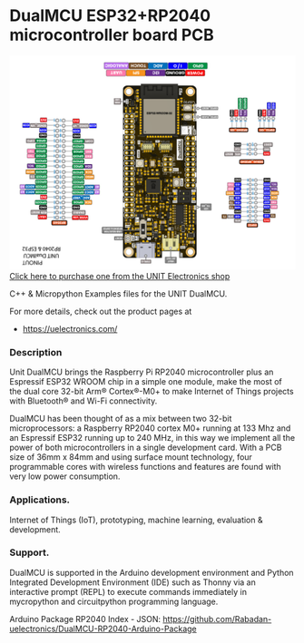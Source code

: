 # DualMCU ESP32+RP2040 microcontroller board PCB

<a href="https://uelectronics.com/"><img src="Hardware/EU0002-DUALMCU V3.1.jpg?raw=false" width="1000px"><br/>
Click here to purchase one from the UNIT Electronics shop</a>

C++ & Micropython Examples files for the UNIT DualMCU. 

For more details, check out the product pages at
* https://uelectronics.com/

### Description

Unit DualMCU brings the Raspberry Pi RP2040 microcontroller plus an Espressif ESP32 WROOM chip in a simple one module, make the most of the dual core 32-bit Arm® Cortex®-M0+ to make Internet of Things projects with Bluetooth® and Wi-Fi connectivity. 

DualMCU has been thought of as a mix between two 32-bit microprocessors: a Raspberry RP2040 cortex M0+ running at 133 Mhz and an Espressif ESP32 running up to 240 MHz, in this way we implement all the power of both microcontrollers in a single development card. With a PCB size of 36mm x 84mm and using surface mount technology, four programmable cores with wireless functions and features are found with very low power consumption.

### Applications.

Internet of Things (IoT), prototyping, machine learning, evaluation & development.


### Support. 

DualMCU is supported in the  Arduino development environment and Python Integrated Development Environment (IDE) such as Thonny via an interactive prompt (REPL) to execute commands immediately in mycropython and circuitpython programming language.

Arduino Package RP2040 Index - JSON:
https://github.com/Rabadan-uelectronics/DualMCU-RP2040-Arduino-Package
